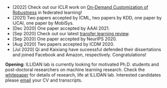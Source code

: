 - [2022] Check out our ICLR work on <a href="https://openreview.net/forum?id=_QLmakITKg" target="_blank">On-Demand Customization of Robustness</a> in federated learning! 
- [2021] Two papers accepted by ICML, two papers by KDD, one paper by IJCAI, one paper by MobiSys.
- [Dec 2020] One paper accepted by AAAI 2021.
- [Sep 2020] Check out our latest <a href="https://arxiv.org/abs/2009.07888" target="_blank">transfer learning review</a>.
- [Sep 2020] One paper accepted by NeurIPS 2020. 
- [Aug 2020] Two papers accepted by ICDM 2020.
- [Jul 2020] Qi and Kaixiang have suceessful defended their dissertations and joined Facebook and Amazon, respectively. Congratulations! 

**Opening**: ILLIDAN lab is currently looking for motivated Ph.D. students and post-doctoral researchers on machine learning research. Check the [whitepaper](whitepaper.pdf) for details of research, life at ILLIDAN lab. Interested candidates please [email](mailto:jiayuz@msu.edu) your CV and transcripts.
